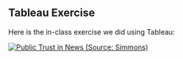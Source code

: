 ## Tableau Exercise
Here is the in-class exercise we did using Tableau:
<div class='tableauPlaceholder' id='viz1663075712452' style='position: relative'><noscript><a href='#'><img alt='Public Trust in News (Source: Simmons) ' src='https:&#47;&#47;public.tableau.com&#47;static&#47;images&#47;Ta&#47;TableauExercise_16630756869090&#47;Sheet12&#47;1_rss.png' style='border: none' /></a></noscript><object class='tableauViz'  
style='display:none;'><param name='host_url' value='https%3A%2F%2Fpublic.tableau.com%2F' /> <param name='embed_code_version' value='3' /> <param name='site_root' value='' /><param name='name' value='TableauExercise_16630756869090&#47;Sheet12' /><param name='tabs' value='no' /><param name='toolbar' value='yes' /><param name='static_image' value='https:&#47;&#47;public.tableau.com&#47;static&#47;images&#47;Ta&#47;TableauExercise_16630756869090&#47;Sheet12&#47;1.png' /> <param name='animate_transition' value='yes' /><param name='display_static_image' value='yes' /><param name='display_spinner' value='yes' /><param name='display_overlay' value='yes' /><param name='display_count' value='yes' /><param name='language' value='en-US' /><param name='filter' value='publish=yes' /></object></div>               
<script type='text/javascript'>                    var divElement = document.getElementById('viz1663075712452');                    
var vizElement = divElement.getElementsByTagName('object')[0];                    
vizElement.style.width='100%';vizElement.style.height=(divElement.offsetWidth*0.75)+'px';                    
\var scriptElement = document.createElement('script');                   
scriptElement.src = 'https://public.tableau.com/javascripts/api/viz_v1.js'; 
vizElement.parentNode.insertBefore(scriptElement, vizElement);            
</script>
